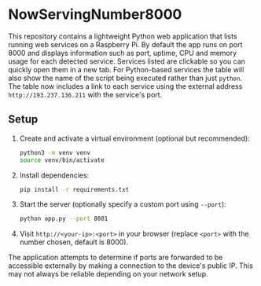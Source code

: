 # NowServingNumber8000

This repository contains a lightweight Python web application that lists running web services on a Raspberry Pi. By default the app runs on port 8000 and displays information such as port, uptime, CPU and memory usage for each detected service. Services listed are clickable so you can quickly open them in a new tab. For Python-based services the table will also show the name of the script being executed rather than just `python`. The table now includes a link to each service using the external address `http://193.237.136.211` with the service's port.

## Setup

1. Create and activate a virtual environment (optional but recommended):
   ```bash
   python3 -m venv venv
   source venv/bin/activate
   ```
2. Install dependencies:
   ```bash
   pip install -r requirements.txt
   ```
3. Start the server (optionally specify a custom port using `--port`):
   ```bash
   python app.py --port 8001
   ```
4. Visit `http://<your-ip>:<port>` in your browser (replace `<port>` with the number chosen, default is 8000).

The application attempts to determine if ports are forwarded to be accessible externally by making a connection to the device's public IP. This may not always be reliable depending on your network setup.
